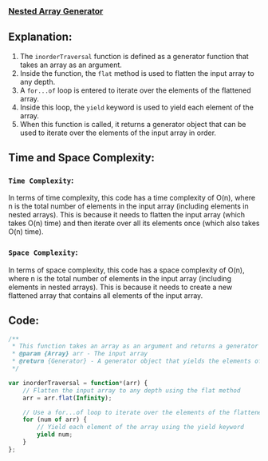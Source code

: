 ### [Nested Array Generator](https://leetcode.com/problems/nested-array-generator/description/)

## Explanation:
1. The `inorderTraversal` function is defined as a generator function that takes an array as an argument.
2. Inside the function, the `flat` method is used to flatten the input array to any depth.
3. A `for...of` loop is entered to iterate over the elements of the flattened array.
4. Inside this loop, the `yield` keyword is used to yield each element of the array.
5. When this function is called, it returns a generator object that can be used to iterate over the elements of the input array in order.

## Time and Space Complexity:
### `Time Complexity`:
In terms of time complexity, this code has a time complexity of O(n), where n is the total number of elements in the input array (including elements in nested arrays). This is because it needs to flatten the input array (which takes O(n) time) and then iterate over all its elements once (which also takes O(n) time).

### `Space Complexity`:
In terms of space complexity, this code has a space complexity of O(n), where n is the total number of elements in the input array (including elements in nested arrays). This is because it needs to create a new flattened array that contains all elements of the input array.

## Code:
```js
/**
 * This function takes an array as an argument and returns a generator object that yields the elements of the input array in order.
 * @param {Array} arr - The input array
 * @return {Generator} - A generator object that yields the elements of the input array in order
 */

var inorderTraversal = function*(arr) {
    // Flatten the input array to any depth using the flat method
    arr = arr.flat(Infinity);

    // Use a for...of loop to iterate over the elements of the flattened array
    for (num of arr) {
        // Yield each element of the array using the yield keyword
        yield num;
    }
};
```
